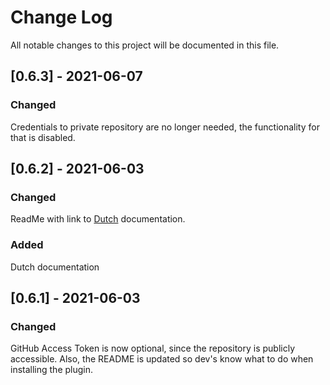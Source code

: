 # Change Log

All notable changes to this project will be documented in this file.

## [0.6.3] - 2021-06-07

### Changed
Credentials to private repository are no longer needed, the functionality for that is disabled.

## [0.6.2] - 2021-06-03

### Changed

ReadMe with link to [Dutch](https://github.com/rtvnh/abc-local-partner-wp-plugin/blob/develop/docs/nl.md) documentation.

### Added
Dutch documentation

## [0.6.1] - 2021-06-03

### Changed

GitHub Access Token is now optional, since the repository is publicly accessible. Also, the README is updated so dev's
know what to do when installing the plugin.
